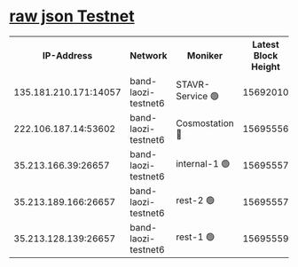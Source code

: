 
[raw json Testnet](https://rpc-check.bandt.stavr.tech/bandt/rpcbandt_result.json)
=

<table><tr><th>IP-Address</th><th>Network</th><th>Moniker</th><th>Latest Block Height</th><th>Earliest Block Height</th><th>Catching Up</th><th>Tx Index</th><th>Voting Power</th><th>Scan Time</th></tr><tr><td>135.181.210.171:14057</td><td>band-laozi-testnet6</td><td>STAVR-Service 🟢</td><td>15692010</td><td>15322501</td><td>False</td><td>on</td><td>0</td><td>2024-02-09T19:43:57.791092285UTC</td></tr><tr><td>222.106.187.14:53602</td><td>band-laozi-testnet6</td><td>Cosmostation 🔴</td><td>15695556</td><td>15423001</td><td>False</td><td>on</td><td>2203623</td><td>2024-02-09T19:43:59.201026188UTC</td></tr><tr><td>35.213.166.39:26657</td><td>band-laozi-testnet6</td><td>internal-1 🟢</td><td>15695557</td><td>15595557</td><td>False</td><td>on</td><td>0</td><td>2024-02-09T19:44:00.190772125UTC</td></tr><tr><td>35.213.189.166:26657</td><td>band-laozi-testnet6</td><td>rest-2 🟢</td><td>15695557</td><td>15595557</td><td>False</td><td>on</td><td>0</td><td>2024-02-09T19:44:01.174472207UTC</td></tr><tr><td>35.213.128.139:26657</td><td>band-laozi-testnet6</td><td>rest-1 🟢</td><td>15695559</td><td>15595559</td><td>False</td><td>on</td><td>0</td><td>2024-02-09T19:44:06.268977333UTC</td></tr></table>
